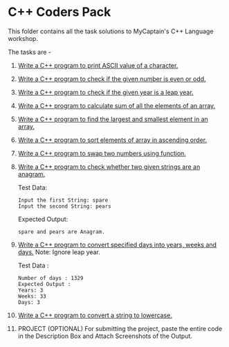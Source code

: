 # C++ Coders Pack

This folder contains all the task solutions to MyCaptain's C++ Language workshop.

The tasks are -

1. [Write a C++ program to print ASCII value of a character.](task1.cpp)

2. [Write a C++ program to check if the given number is even or odd.](task2.cpp)

3. [Write a C++ program to check if the given year is a leap year.](task3.cpp)

4. [Write a C++ program to calculate sum of all the elements of an array.](task4.cpp)

5. [Write a C++ program to find the largest and smallest element in an array.](task5.cpp)

6. [Write a C++ program to sort elements of array in ascending order.](task6.cpp)

7. [Write a C++ program to swap two numbers using function.](task7.cpp)

8. [Write a C++ program to check whether two given strings are an anagram.](task8.cpp)

   Test Data:

   ```text
   Input the first String: spare
   Input the second String: pears
   ```

   Expected Output:

   ```text
   spare and pears are Anagram.
   ```

9. [Write a C++ program to convert specified days into years, weeks and days.](task9.cpp)
   Note: Ignore leap year.

   Test Data :

   ```text
   Number of days : 1329
   Expected Output :
   Years: 3
   Weeks: 33
   Days: 3
   ```

10. [Write a C++ program to convert a string to lowercase.](task10.cpp)

11. PROJECT (OPTIONAL)
    For submitting the project, paste the entire code in the Description Box and Attach Screenshots of the Output.
